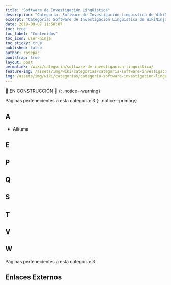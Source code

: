```yaml
---
title: "Software de Investigación Lingüistica"
description: "Categoría: Software de Investigación Lingüistica de WikiNinjas, la Enciclopedia Informática Tecnológica Ciberninjas"
excerpt: "Categoría: Software de Investigación Lingüistica de WikiNinjas, la Enciclopedia Informática Tecnológica Ciberninjas"
date: 2019-09-07 11:50:07
toc: true
toc_label: "Contenidos"
toc_icon: user-ninja
toc_sticky: true
published: false
author: rosepac
bootstrap: true
layout: post
permalink: /wiki/categoria/software-de-investigacion-linguistica/
feature-img: /assets/img/wiki/categorias/categoria-software-investigacion-linguistica.webp
img: /assets/img/wiki/categorias/categoria-software-investigacion-linguistica.webp
---
```


🚧 EN CONSTRUCCIÓN 🚧
{: .notice--warning}

<!-- EN CONSTRUCCIÓN -->
Páginas pertenecientes a esta categoría: 3
{: .notice--primary}

## A

- Aikuma

## E
## P
## Q
## S
## T
## V
## W
<!-- EN CONSTRUCCIÓN -->
Páginas pertenecientes a esta categoría: 3

## Enlaces Externos


<!-- https://en.wikipedia.org/wiki/Category:Free_static_website_generators -->